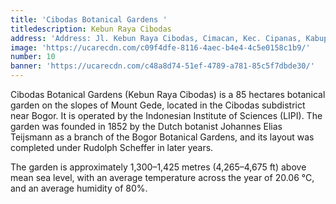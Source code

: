 ```yaml
---
title: 'Cibodas Botanical Gardens '
titledescription: Kebun Raya Cibodas
address: 'Address: Jl. Kebun Raya Cibodas, Cimacan, Kec. Cipanas, Kabupaten Cianjur '
image: 'https://ucarecdn.com/c09f4dfe-8116-4aec-b4e4-4c5e0158c1b9/'
number: 10
banner: 'https://ucarecdn.com/c48a8d74-51ef-4789-a781-85c5f7dbde30/'
---
```

Cibodas Botanical Gardens (Kebun Raya Cibodas) is a 85 hectares botanical garden on the slopes of Mount Gede, located in the Cibodas subdistrict near Bogor. It is operated by the Indonesian Institute of Sciences (LIPI). The garden was founded in 1852 by the Dutch botanist Johannes Elias Teijsmann as a branch of the Bogor Botanical Gardens, and its layout was completed under Rudolph Scheffer in later years. 

The garden is approximately 1,300–1,425 metres (4,265–4,675 ft) above mean sea level, with an average temperature across the year of 20.06 °C, and an average humidity of 80%.
